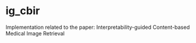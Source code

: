 # ig_cbir
Implementation related to the paper: Interpretability-guided Content-based Medical Image Retrieval
